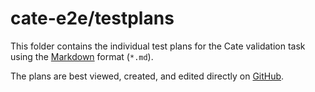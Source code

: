 # cate-e2e/testplans

This folder contains the individual test plans for the Cate validation 
task using the [Markdown](https://guides.github.com/features/mastering-markdown/) 
format (`*.md`).

The plans are best viewed, created, and edited directly on 
[GitHub](https://github.com/CCI-Tools/cate-e2e/tree/master/testplans).




